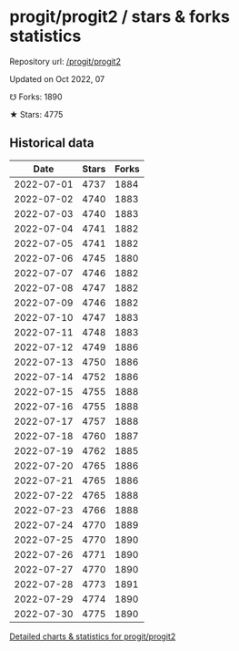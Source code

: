 # progit/progit2 / stars & forks statistics

Repository url: [/progit/progit2](https://github.com/progit/progit2)

Updated on Oct 2022, 07

☋ Forks: 1890

★ Stars: 4775

## Historical data
| Date | Stars | Forks |
|------|-------|-------|
| 2022-07-01 | 4737 | 1884 | 
| 2022-07-02 | 4740 | 1883 | 
| 2022-07-03 | 4740 | 1883 | 
| 2022-07-04 | 4741 | 1882 | 
| 2022-07-05 | 4741 | 1882 | 
| 2022-07-06 | 4745 | 1880 | 
| 2022-07-07 | 4746 | 1882 | 
| 2022-07-08 | 4747 | 1882 | 
| 2022-07-09 | 4746 | 1882 | 
| 2022-07-10 | 4747 | 1883 | 
| 2022-07-11 | 4748 | 1883 | 
| 2022-07-12 | 4749 | 1886 | 
| 2022-07-13 | 4750 | 1886 | 
| 2022-07-14 | 4752 | 1886 | 
| 2022-07-15 | 4755 | 1888 | 
| 2022-07-16 | 4755 | 1888 | 
| 2022-07-17 | 4757 | 1888 | 
| 2022-07-18 | 4760 | 1887 | 
| 2022-07-19 | 4762 | 1885 | 
| 2022-07-20 | 4765 | 1886 | 
| 2022-07-21 | 4765 | 1886 | 
| 2022-07-22 | 4765 | 1888 | 
| 2022-07-23 | 4766 | 1888 | 
| 2022-07-24 | 4770 | 1889 | 
| 2022-07-25 | 4770 | 1890 | 
| 2022-07-26 | 4771 | 1890 | 
| 2022-07-27 | 4770 | 1890 | 
| 2022-07-28 | 4773 | 1891 | 
| 2022-07-29 | 4774 | 1890 | 
| 2022-07-30 | 4775 | 1890 | 


[Detailed charts & statistics for progit/progit2](https://reviewgithub.com/rep/progit/progit2)
